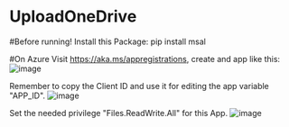 # UploadOneDrive

#Before running!
Install this Package:
pip install msal

#On Azure
Visit https://aka.ms/appregistrations, create and app like this:
![image](https://github.com/devsergioraar/UploadOneDrive/assets/30870567/626f9fef-3e0f-4557-b583-be29e985e35c)

Remember to copy the Client ID and use it for editing the app variable "APP_ID".
![image](https://github.com/devsergioraar/UploadOneDrive/assets/30870567/dd07dbce-b30e-4ffa-8417-6edbafb2bcd2)


Set the needed privilege "Files.ReadWrite.All" for this App.
![image](https://github.com/devsergioraar/UploadOneDrive/assets/30870567/f1644e6d-5c17-412d-a72f-5f0b81f0fc43)

